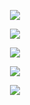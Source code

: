 <p align="center">
  <img src="https://github.com/user-attachments/assets/b995ceec-1b95-4b07-93b7-bb528200725b" />
</p>
<p align="center">
  <img src="https://github.com/user-attachments/assets/5b3a43a2-d7e5-4d80-bced-13dc1712e8ff" />
</p>
<p align="center">
  <img src="http://some_place.com/image.png" />
</p>
<p align="center">
  <img src="![](https://komarev.com/ghpvc/?username=HlTOSHURA&color=46E8D5)" />
</p>
<p align="center">
  <img src="https://github.com/user-attachments/assets/b8014260-5f61-4333-a4cd-a770b9b02796" />
</p>
